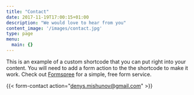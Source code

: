 ```yaml
---
title: "Contact"
date: 2017-11-19T17:00:15+01:00
description: "We would love to hear from you"
content_image: '/images/contact.jpg'
type: page
menu:
  main: {}
---
```



This is an example of a custom shortcode that you can put right into your content. You will need to add a form action to the the shortcode to make it work. Check out [Formspree](https://formspree.io/) for a simple, free form service. 

{{< form-contact action="denys.mishunov@gmail.com"  >}}

